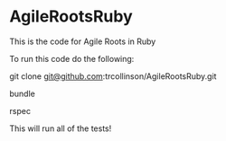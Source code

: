 AgileRootsRuby
==============

This is the code for Agile Roots in Ruby

To run this code do the following:

git clone git@github.com:trcollinson/AgileRootsRuby.git

bundle

rspec

This will run all of the tests!

